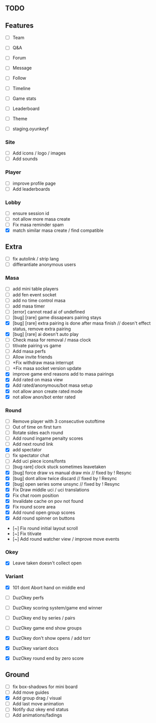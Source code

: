 ## TODO


## Features

- [ ] Team
- [ ] Q&A
- [ ] Forum
- [ ] Message
- [ ] Follow
- [ ] Timeline
- [ ] Game stats
- [ ] Leaderboard
- [ ] Theme
- [ ] staging.oyunkeyf



### Site
- [ ] Add icons / logo / images
- [ ] Add sounds

### Player
- [ ] improve profile page
- [ ] Add leaderboards

### Lobby
- [ ] ensure session id
- [ ] not allow more masa create
- [ ] Fix masa reminder spam
- [x] match similar masa create / find compatible

## Extra
- [ ] fix autolink / strip lang
- [ ] differantiate anonymous users

### Masa
- [ ] add mini table players
- [ ] add fen event socket
- [ ] add no time control masa
- [ ] add masa timer
- [ ] [error] cannot read ai of undefined
- [ ] [bug] [rare] game dissapears pairing stays
- [x] [bug] [rare] extra pairing is done after masa finish // doesn't effect status, remove extra pairing
- [x] [bug] [rare] ai doesn't auto play
- [ ] Check masa for removal / masa clock
- [ ] titivate pairing vs game
- [ ] Add masa perfs
- [ ] Allow invite friends
- [ ] +Fix withdraw masa interrupt
- [ ] +Fix masa socket version update
- [x] improve game end reasons add to masa pairings
- [x] Add rated on masa view
- [x] Add rated/anonymous/bot masa setup
- [x] not allow anon create rated mode
- [x] not allow anon/bot enter rated

### Round
- [ ] Remove player with 3 consecutive outoftime
- [ ] Out of time on first turn
- [ ] Rotate sides each round
- [ ] Add round ingame penalty scores
- [ ] Add next round link
- [x] add spectator
- [ ] fix spectator chat
- [ ] Add uci piece icons/fonts
- [ ] [bug rare] clock stuck sometimes leavetaken
- [x] [bug] force draw vs manual draw mix // fixed by ! Resync
- [x] [bug] dont allow twice discard // fixed by ! Resync
- [x] [bug] open series some unsync // fixed by ! Resync
- [x] Fix Draw middle uci / uci translations
- [x] Fix chat room position
- [x] Invalidate cache on pov not found
- [x] Fix round score area
- [x] Add round open group scores
- [x] Add round spinner on buttons
- [~] Fix round initial layout scroll
- [~] Fix titivate
- [~] Add round watcher view / improve move events

### Okey
- [x] Leave taken doesn't collect open

### Variant
- [x] 101 dont Abort hand on middle end

- [ ] DuzOkey perfs
- [ ] DuzOkey scoring system/game end winner
- [ ] DuzOkey end by series / pairs
- [ ] DuzOkey game end show groups
- [x] DuzOkey don't show opens / add torr
- [x] DuzOkey variant docs
- [x] DuzOkey round end by zero score

## Ground

- [ ] fix box-shadows for mini board
- [ ] Add move guides
- [x] Add group drag / visual
- [ ] Add last move animation
- [ ] Notify duz okey end status
- [ ] Add animations/fadings
